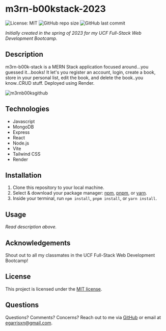 # m3rn-b00kstack-2023

![License: MIT](https://img.shields.io/badge/License-MIT-yellow.svg) ![GitHub repo size](https://img.shields.io/github/repo-size/egarrisxn/m3rn-b00kstack-2023) ![GitHub last commit](https://img.shields.io/github/last-commit/egarrisxn/m3rn-b00kstack-2023)

_Initially created in the spring of 2023 for my UCF Full-Stack Web Development Bootcamp._

## Description

m3rn-b00k-stack is a MERN Stack application focused around...you guessed it...books! It let's you register an account, login, create a book, store in your personal list, edit the book, and delete the book..you know..CRUD stuff. Deployed using Render.

![m3rnb00ksgithub](https://github.com/user-attachments/assets/e6d1c78c-8289-4e74-9285-42ad714ed1ba)

## Technologies

- Javascript
- MongoDB
- Express
- React
- Node.js
- Vite
- Tailwind CSS
- Render

## Installation

1. Clone this repository to your local machine.
2. Select & download your package manager: [npm](https://www.npmjs.com/), [pnpm](https://pnpm.io/), or [yarn](https://yarnpkg.com/).
3. Inside your terminal, run `npm install`, `pnpm install`, or `yarn install`.

## Usage

_Read description above._

## Acknowledgements

Shout out to all my classmates in the UCF Full-Stack Web Development Bootcamp!

## License

This project is licensed under the [MIT license](https://opensource.org/licenses/MIT).

## Questions

Questions? Comments? Concerns? Reach out to me via [GitHub](https://github.com/EGARRISXN) or email at egarrisxn@gmail.com.
